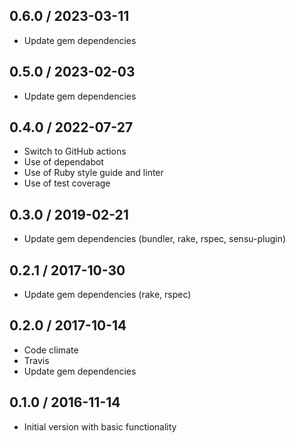 ## 0.6.0 / 2023-03-11

* Update gem dependencies

## 0.5.0 / 2023-02-03

* Update gem dependencies

## 0.4.0 / 2022-07-27

* Switch to GitHub actions
* Use of dependabot
* Use of Ruby style guide and linter
* Use of test coverage

## 0.3.0 / 2019-02-21

* Update gem dependencies (bundler, rake, rspec, sensu-plugin)

## 0.2.1 / 2017-10-30

* Update gem dependencies (rake, rspec)

## 0.2.0 / 2017-10-14

* Code climate
* Travis
* Update gem dependencies


## 0.1.0 / 2016-11-14

* Initial version with basic functionality
